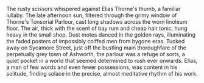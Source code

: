 The rusty scissors whispered against Elias Thorne's thumb, a familiar lullaby. The late afternoon sun, filtered through the grimy window of Thorne's Tonsorial Parlour, cast long shadows across the worn linoleum floor. The air, thick with the scent of bay rum and cheap hair tonic, hung heavy in the small shop. Dust motes danced in the golden rays, illuminating the faded posters of impossibly coiffed men from bygone eras.  Tucked away on Sycamore Street, just off the bustling main thoroughfare of the perpetually grey town of Ashworth, the parlour was a refuge of sorts, a quiet pocket in a world that seemed determined to rush ever onwards.  Elias, a man of few words and even fewer possessions, was content in his solitude, finding solace in the precise, almost meditative rhythm of his work.

